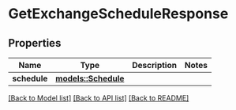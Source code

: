 # GetExchangeScheduleResponse

## Properties

Name | Type | Description | Notes
------------ | ------------- | ------------- | -------------
**schedule** | [**models::Schedule**](Schedule.md) |  | 

[[Back to Model list]](../README.md#documentation-for-models) [[Back to API list]](../README.md#documentation-for-api-endpoints) [[Back to README]](../README.md)


